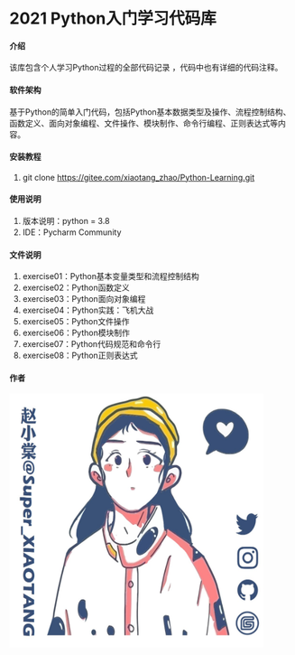 # 2021 Python入门学习代码库

#### 介绍
该库包含个人学习Python过程的全部代码记录 ，代码中也有详细的代码注释。


#### 软件架构
基于Python的简单入门代码，包括Python基本数据类型及操作、流程控制结构、函数定义、面向对象编程、文件操作、模块制作、命令行编程、正则表达式等内容。


#### 安装教程

1.  git clone https://gitee.com/xiaotang_zhao/Python-Learning.git

#### 使用说明

1. 版本说明：python = 3.8
2. IDE：Pycharm Community 

#### 文件说明

1.  exercise01：Python基本变量类型和流程控制结构
2.  exercise02：Python函数定义
3.  exercise03：Python面向对象编程
4.  exercise04：Python实践：飞机大战
5.  exercise05：Python文件操作
6.  exercise06：Python模块制作
7.  exercise07：Python代码规范和命令行
8.  exercise08：Python正则表达式

#### 作者

<img src="https://github.com/Super-XIAOTANG/PythonExercise/blob/main/IMG/%E8%B5%B5%E5%B0%8F%E6%A3%A0%40Super_XIAOTANG.jpg" width=450 height=450/>
